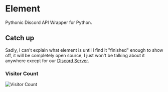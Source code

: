 # Element
Pythonic Discord API Wrapper for Python.

## Catch up
Sadly, I can't explain what element is until I find it "finished" enough to show off, it will be completely open source, I just won't be talking about it anywhere except for our [Discord Server](https://discord.gg/H3jY8snYXN).

### Visitor Count

![Visitor Count](https://count.getloli.com/get/@element?theme=rule34)

